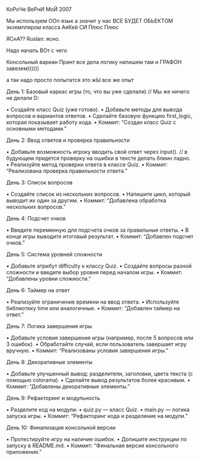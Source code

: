 КоРоЧе ВеРнИ МоЙ 2007

Мы используем ООп язык а значит у нас ВСЕ БУДЕТ ОБЬЕКТОМ экземпляром класса АяКей СИ Плюс Плюс

ЯСнА?? 
Ruslan: ясно.

Надо начать ВОт с чего

Консольный вариан Принт все дела
логику напишем там и ГРАФОН завезем))))))

а так надо просто попытатся это жЫ все же опыт 



День 1: Базовый каркас игры (то, что вы уже сделали) // Мы же ничего не делали D:

 • Создайте класс Quiz (уже готово).
 • Добавьте методы для вывода вопросов и вариантов ответов.
 • Сделайте базовую функцию first_logic, которая показывает работу кода.
 • Коммит: “Создан класс Quiz с основными методами.”

День 2: Ввод ответов и проверка правильности

 • Добавьте возможность игроку вводить свой ответ через input(). // в будующем придется проверку на ошибки в тексте делать блиин ладно. 
 • Реализуйте метод проверки ответа в классе Quiz.
 • Коммит: “Реализована проверка правильности ответа.”

День 3: Список вопросов

 • Создайте список из нескольких вопросов.
 • Напишите цикл, который выводит их один за другим.
 • Коммит: “Добавлена обработка нескольких вопросов.”

День 4: Подсчет очков

 • Введите переменную для подсчета очков за правильные ответы.
 • В конце игры выводите итоговый результат.
 • Коммит: “Добавлен подсчет очков.”

День 5: Система уровней сложности

 • Добавьте атрибут difficulty к классу Quiz.
 • Создайте вопросы разной сложности и введите выбор уровня перед началом игры.
 • Коммит: “Добавлены уровни сложности.”

День 6: Таймер на ответ

 • Реализуйте ограничение времени на ввод ответа.
 • Используйте библиотеку time или аналогичные.
 • Коммит: “Добавлен таймер на ответ.”

День 7: Логика завершения игры

 • Добавьте условия завершения игры (например, после 5 вопросов или 3 ошибок).
 • Обработайте случай, если пользователь завершает игру вручную.
 • Коммит: “Реализованы условия завершения игры.”

День 8: Декоративные элементы

 • Добавьте улучшенный вывод: разделители, заголовки, цвета текста (с помощью colorama).
 • Сделайте вывод результатов более красивым.
 • Коммит: “Добавлены декоративные элементы.”

День 9: Рефакторинг и модульность

 • Разделите код на модули:
 • quiz.py — класс Quiz.
 • main.py — логика запуска игры.
 • Коммит: “Рефакторинг кода и разделение на модули.”

День 10: Финализация консольной версии

 • Протестируйте игру на наличие ошибок.
 • Допишите инструкции по запуску в README.md.
 • Коммит: “Финальная версия консольного приложения.”